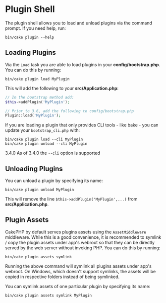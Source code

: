 <a id="plugin-shell"></a>

# Plugin Shell

The plugin shell allows you to load and unload plugins via the command prompt.
If you need help, run:

    bin/cake plugin --help

## Loading Plugins

Via the `Load` task you are able to load plugins in your
**config/bootstrap.php**. You can do this by running:

    bin/cake plugin load MyPlugin

This will add the following to your **src/Application.php**:

``` php
// In the bootstrap method add:
$this->addPlugin('MyPlugin');

// Prior to 3.6, add the following to config/bootstrap.php
Plugin::load('MyPlugin');
```

If you are loading a plugin that only provides CLI tools - like bake - you can
update your `bootstrap_cli.php` with:

    bin/cake plugin load --cli MyPlugin
    bin/cake plugin unload --cli MyPlugin

<div class="versionadded">

3.4.0
As of 3.4.0 the `--cli` option is supported

</div>

## Unloading Plugins

You can unload a plugin by specifying its name:

    bin/cake plugin unload MyPlugin

This will remove the line `$this->addPlugin('MyPlugin',...)` from
**src/Application.php**.

## Plugin Assets

CakePHP by default serves plugins assets using the `AssetMiddleware` middleware.
While this is a good convenience, it is recommended to symlink / copy
the plugin assets under app's webroot so that they can be directly served by the
web server without invoking PHP. You can do this by running:

    bin/cake plugin assets symlink

Running the above command will symlink all plugins assets under app's webroot.
On Windows, which doesn't support symlinks, the assets will be copied in
respective folders instead of being symlinked.

You can symlink assets of one particular plugin by specifying its name:

    bin/cake plugin assets symlink MyPlugin

